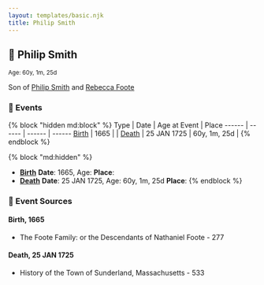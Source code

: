 ```yaml
---
layout: templates/basic.njk
title: Philip Smith
---
```

## 🔵 Philip Smith
<small>Age: 60y, 1m, 25d</small>

Son of [Philip Smith](/people/6/61981014) and [Rebecca Foote](/people/3/32470572)

### 📆 Events

{% block "hidden md:block" %}
Type | Date | Age at Event | Place
------ | ------ | ------ | ------
[Birth](#event-event-2) | 1665 |  |
[Death](#event-event-3) | 25 JAN 1725 | 60y, 1m, 25d |
{% endblock %}

{% block "md:hidden" %}
- **[Birth](#event-event-2)**
**Date**: 1665, Age:
**Place**:
- **[Death](#event-event-3)**
**Date**: 25 JAN 1725, Age: 60y, 1m, 25d
**Place**:
{% endblock %}

### 📰 Event Sources

#### <a id="event-event-2"></a> Birth, 1665
* The Foote Family: or the Descendants of Nathaniel Foote  - 277

#### <a id="event-event-3"></a> Death, 25 JAN 1725
* History of the Town of Sunderland, Massachusetts  - 533